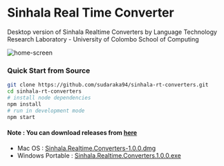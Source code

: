 # Sinhala Real Time Converter
Desktop version of Sinhala Realtime Converters by Language Technology Research Laboratory - University of Colombo School of Computing 

![home-screen](https://i.ibb.co/M9DzCrt/sinhala-rt-converter.png)

### Quick Start from Source

```sh
git clone https://github.com/sudaraka94/sinhala-rt-converters.git
cd sinhala-rt-converters
# install node dependencies
npm install
# run in development mode
npm start
```

#### Note : You can download releases from [here](https://github.com/sudaraka94/sinhala-rt-converters/releases)
* Mac OS : [Sinhala.Realtime.Converters-1.0.0.dmg](https://github.com/sudaraka94/sinhala-rt-converters/releases/download/1.0.0/Sinhala.Realtime.Converters-1.0.0.dmg)
* Windows Portable : [Sinhala.Realtime.Converters.1.0.0.exe](https://github.com/sudaraka94/sinhala-rt-converters/releases/download/1.0.0/Sinhala.Realtime.Converters.1.0.0.exe)

